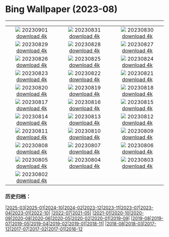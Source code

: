 # Bing Wallpaper (2023-08)
**************
| | | |
| :----: | :----: | :----: |
| ![](https://www.bing.com/th?id=OHR.TurkeyTailMush_ZH-CN9683744281_1920x1080.jpg) 20230901 [download 4k](https://www.bing.com/th?id=OHR.TurkeyTailMush_ZH-CN9683744281_UHD.jpg) | ![](https://www.bing.com/th?id=OHR.IronwoodCactus_ZH-CN9290037977_1920x1080.jpg) 20230831 [download 4k](https://www.bing.com/th?id=OHR.IronwoodCactus_ZH-CN9290037977_UHD.jpg) | ![](https://www.bing.com/th?id=OHR.NingalooShark_ZH-CN9014712175_1920x1080.jpg) 20230830 [download 4k](https://www.bing.com/th?id=OHR.NingalooShark_ZH-CN9014712175_UHD.jpg) |
| ![](https://www.bing.com/th?id=OHR.TetonBison_ZH-CN9384306649_1920x1080.jpg) 20230829 [download 4k](https://www.bing.com/th?id=OHR.TetonBison_ZH-CN9384306649_UHD.jpg) | ![](https://www.bing.com/th?id=OHR.DubrovnikHarbor_ZH-CN8590217905_1920x1080.jpg) 20230828 [download 4k](https://www.bing.com/th?id=OHR.DubrovnikHarbor_ZH-CN8590217905_UHD.jpg) | ![](https://www.bing.com/th?id=OHR.JejuIsland_ZH-CN8434910851_1920x1080.jpg) 20230827 [download 4k](https://www.bing.com/th?id=OHR.JejuIsland_ZH-CN8434910851_UHD.jpg) |
| ![](https://www.bing.com/th?id=OHR.MuseumIsland_ZH-CN8277258964_1920x1080.jpg) 20230826 [download 4k](https://www.bing.com/th?id=OHR.MuseumIsland_ZH-CN8277258964_UHD.jpg) | ![](https://www.bing.com/th?id=OHR.YellowstoneFalls_ZH-CN8050562150_1920x1080.jpg) 20230825 [download 4k](https://www.bing.com/th?id=OHR.YellowstoneFalls_ZH-CN8050562150_UHD.jpg) | ![](https://www.bing.com/th?id=OHR.SharkFinCove_ZH-CN4952934195_1920x1080.jpg) 20230824 [download 4k](https://www.bing.com/th?id=OHR.SharkFinCove_ZH-CN4952934195_UHD.jpg) |
| ![](https://www.bing.com/th?id=OHR.SkogafossWaterfall_ZH-CN4763253095_1920x1080.jpg) 20230823 [download 4k](https://www.bing.com/th?id=OHR.SkogafossWaterfall_ZH-CN4763253095_UHD.jpg) | ![](https://www.bing.com/th?id=OHR.TunisiaAmphitheatre_ZH-CN4431856872_1920x1080.jpg) 20230822 [download 4k](https://www.bing.com/th?id=OHR.TunisiaAmphitheatre_ZH-CN4431856872_UHD.jpg) | ![](https://www.bing.com/th?id=OHR.EmeraldLakeYukon_ZH-CN4281156537_1920x1080.jpg) 20230821 [download 4k](https://www.bing.com/th?id=OHR.EmeraldLakeYukon_ZH-CN4281156537_UHD.jpg) |
| ![](https://www.bing.com/th?id=OHR.StartPointLight_ZH-CN4021540566_1920x1080.jpg) 20230820 [download 4k](https://www.bing.com/th?id=OHR.StartPointLight_ZH-CN4021540566_UHD.jpg) | ![](https://www.bing.com/th?id=OHR.CameraSquirrel_ZH-CN3580119980_1920x1080.jpg) 20230819 [download 4k](https://www.bing.com/th?id=OHR.CameraSquirrel_ZH-CN3580119980_UHD.jpg) | ![](https://www.bing.com/th?id=OHR.AvatarMountain_ZH-CN3268610045_1920x1080.jpg) 20230818 [download 4k](https://www.bing.com/th?id=OHR.AvatarMountain_ZH-CN3268610045_UHD.jpg) |
| ![](https://www.bing.com/th?id=OHR.HelmckenWaterfall_ZH-CN9694510761_1920x1080.jpg) 20230817 [download 4k](https://www.bing.com/th?id=OHR.HelmckenWaterfall_ZH-CN9694510761_UHD.jpg) | ![](https://www.bing.com/th?id=OHR.KeyWestBridge_ZH-CN2540450067_1920x1080.jpg) 20230816 [download 4k](https://www.bing.com/th?id=OHR.KeyWestBridge_ZH-CN2540450067_UHD.jpg) | ![](https://www.bing.com/th?id=OHR.TaorminaSquare_ZH-CN0273325652_1920x1080.jpg) 20230815 [download 4k](https://www.bing.com/th?id=OHR.TaorminaSquare_ZH-CN0273325652_UHD.jpg) |
| ![](https://www.bing.com/th?id=OHR.GeckoLeaf_ZH-CN9908456174_1920x1080.jpg) 20230814 [download 4k](https://www.bing.com/th?id=OHR.GeckoLeaf_ZH-CN9908456174_UHD.jpg) | ![](https://www.bing.com/th?id=OHR.PerseidsOregon_ZH-CN9427980491_1920x1080.jpg) 20230813 [download 4k](https://www.bing.com/th?id=OHR.PerseidsOregon_ZH-CN9427980491_UHD.jpg) | ![](https://www.bing.com/th?id=OHR.ThreeElephants_ZH-CN8708711085_1920x1080.jpg) 20230812 [download 4k](https://www.bing.com/th?id=OHR.ThreeElephants_ZH-CN8708711085_UHD.jpg) |
| ![](https://www.bing.com/th?id=OHR.JupiterArtland_ZH-CN7955790073_1920x1080.jpg) 20230811 [download 4k](https://www.bing.com/th?id=OHR.JupiterArtland_ZH-CN7955790073_UHD.jpg) | ![](https://www.bing.com/th?id=OHR.WorldLionDay_ZH-CN0525835107_1920x1080.jpg) 20230810 [download 4k](https://www.bing.com/th?id=OHR.WorldLionDay_ZH-CN0525835107_UHD.jpg) | ![](https://www.bing.com/th?id=OHR.PandiZucchero_ZH-CN9833521922_1920x1080.jpg) 20230809 [download 4k](https://www.bing.com/th?id=OHR.PandiZucchero_ZH-CN9833521922_UHD.jpg) |
| ![](https://www.bing.com/th?id=OHR.LiQiu2023_ZH-CN9197909278_1920x1080.jpg) 20230808 [download 4k](https://www.bing.com/th?id=OHR.LiQiu2023_ZH-CN9197909278_UHD.jpg) | ![](https://www.bing.com/th?id=OHR.BodieNC_ZH-CN9027999004_1920x1080.jpg) 20230807 [download 4k](https://www.bing.com/th?id=OHR.BodieNC_ZH-CN9027999004_UHD.jpg) | ![](https://www.bing.com/th?id=OHR.NaganoPond_ZH-CN8794832798_1920x1080.jpg) 20230806 [download 4k](https://www.bing.com/th?id=OHR.NaganoPond_ZH-CN8794832798_UHD.jpg) |
| ![](https://www.bing.com/th?id=OHR.AtlanticPuffin_ZH-CN8523220989_1920x1080.jpg) 20230805 [download 4k](https://www.bing.com/th?id=OHR.AtlanticPuffin_ZH-CN8523220989_UHD.jpg) | ![](https://www.bing.com/th?id=OHR.GothicRuins_ZH-CN8317467997_1920x1080.jpg) 20230804 [download 4k](https://www.bing.com/th?id=OHR.GothicRuins_ZH-CN8317467997_UHD.jpg) | ![](https://www.bing.com/th?id=OHR.ZelenciSprings_ZH-CN8022746409_1920x1080.jpg) 20230803 [download 4k](https://www.bing.com/th?id=OHR.ZelenciSprings_ZH-CN8022746409_UHD.jpg) |
| ![](https://www.bing.com/th?id=OHR.CapitolButte_ZH-CN7707972988_1920x1080.jpg) 20230802 [download 4k](https://www.bing.com/th?id=OHR.CapitolButte_ZH-CN7707972988_UHD.jpg) |  |  |

### 历史归档：

|[2025-03](bing/2025-03/2025-03.md)|[2025-01](bing/2025-01/2025-01.md)|[2024-10](bing/2024-10/2024-10.md)|[2024-02](bing/2024-02/2024-02.md)|[2023-12](bing/2023-12/2023-12.md)|[2023-11](bing/2023-11/2023-11.md)|[2023-07](bing/2023-07/2023-07.md)|[2023-04](bing/2023-04/2023-04.md)|[2023-01](bing/2023-01/2023-01.md)|[2022-10](bing/2022-10/2022-10.md)|
|[2022-07](bing/2022-07/2022-07.md)|[2021-05](bing/2021-05/2021-05.md)|
|[2021-01](bing/2021-01/2021-01.md)|[2020-10](bing/2020-10/2020-10.md)|[2020-09](bing/2020-09/2020-09.md)|[2020-08](bing/2020-08/2020-08.md)|[2020-06](bing/2020-06/2020-06.md)|[2020-05](bing/2020-05/2020-05.md)|[2020-02](bing/2020-02/2020-02.md)|[2020-01](bing/2020-01/2020-01.md)|[2019-09](bing/2019-09/2019-09.md)|
|[2019-08](bing/2019-08/2019-08.md)|[2019-07](bing/2019-07/2019-07.md)|[2019-05](bing/2019-05/2019-05.md)|[2019-04](bing/2019-04/2019-04.md)|[2019-02](bing/2019-02/2019-02.md)|[2019-01](bing/2019-01/2019-01.md)|[2018-11](bing/2018-11/2018-11.md)|
|[2018-08](bing/2018-08/2018-08.md)|[2018-03](bing/2018-03/2018-03.md)|[2017-12](bing/2017-12/2017-12.md)|[2017-07](bing/2017-07/2017-07.md)|[2017-02](bing/2017-02/2017-02.md)|[2017-01](bing/2017-01/2017-01.md)|[2016-12](bing/2016-12/2016-12.md)